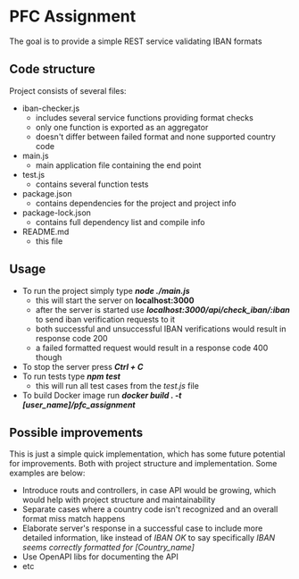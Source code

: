 # PFC Assignment
 The goal is to provide a simple REST service validating IBAN formats

## Code structure
 Project consists of several files:
 * iban-checker.js
   * includes several service functions providing format checks
   * only one function is exported as an aggregator
   * doesn't differ between failed format and none supported country code
 * main.js
   * main application file containing the end point 
 * test.js
   * contains several function tests
 * package.json
   * contains dependencies for the project and project info
 * package-lock.json
   * contains full dependency list and compile info
 * README.md
   * this file

## Usage
 * To run the project simply type ***node ./main.js***
   * this will start the server on **localhost:3000**
   * after the server is started use ***localhost:3000/api/check_iban/:iban*** to send iban verification requests to it
   * both successful and unsuccessful IBAN verifications would result in response code 200
   * a failed formatted request would result in a response code 400 though
 * To stop the server press ***Ctrl + C***
 * To run tests type ***npm test***
   * this will run all test cases from the *test.js* file
 * To build Docker image run ***docker build . -t [user_name]/pfc_assignment***

## Possible improvements
 This is just a simple quick implementation, which has some future potential for improvements. Both with project structure and implementation.
 Some examples are below:
 * Introduce routs and controllers, in case API would be growing, which would help with project structure and maintainability
 * Separate cases where a country code isn't recognized and an overall format miss match happens
 * Elaborate server's response in a successful case to include more detailed information, like instead of *IBAN OK* to say specifically *IBAN seems correctly formatted for [Country_name]*
 * Use OpenAPI libs for documenting the API
 * etc
